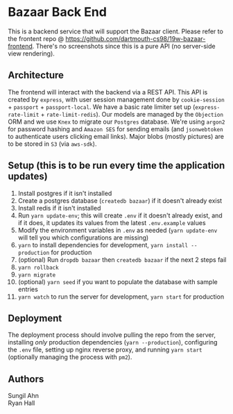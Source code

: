 # Bazaar Back End

This is a backend service that will support the Bazaar client. Please refer to the frontent repo @ https://github.com/dartmouth-cs98/19w-bazaar-frontend. There's no screenshots since this is a pure API (no server-side view 
rendering).

## Architecture

The frontend will interact with the backend via a REST API. This API is created by `express`, with user session 
management done by 
`cookie-session` + `passport` + `passport-local`. We have a basic rate limiter set up (`express-rate-limit` + 
`rate-limit-redis`). Our models are managed by the `Objection` ORM and we use `Knex` to migrate our `Postgres` database. We're 
using `argon2` for password hashing and `Amazon SES` for sending emails (and `jsonwebtoken` to authenticate users clicking 
email links). Major blobs 
(mostly pictures) are to be stored 
in `S3` (via `aws-sdk`).

## Setup (this is to be run every time the application updates)

1. Install postgres if it isn't installed
2. Create a postgres database (`createdb bazaar`) if it doesn't already exist
3. Install redis if it isn't installed
4. Run `yarn update-env`; this will create `.env` if it doesn't already exist, and if it does, it updates its values from the latest `.env.example` values
5. Modify the environment variables in `.env` as needed (`yarn update-env` will tell you which configurations are missing)
6. `yarn` to install dependencies for development, `yarn install --production` for production
7. (optional) Run `dropdb bazaar` then `createdb bazaar` if the next 2 steps fail
8. `yarn rollback`
9. `yarn migrate`
10. (optional) `yarn seed` if you want to populate the database with sample entries
11. `yarn watch` to run the server for development, `yarn start` for production

## Deployment

The deployment process should involve pulling the repo from the server, installing *only* production dependencies (`yarn --production`), configuring the `.env` file, setting up nginx reverse proxy, and running `yarn start` (optionally 
managing the process with `pm2`).

## Authors

Sungil Ahn  
Ryan Hall
